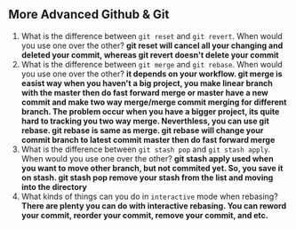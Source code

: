 ## More Advanced Github & Git

1. What is the difference between `git reset` and `git revert`. When would you use one over the other?  **git reset will cancel all your changing and deleted your commit, whereas git revert doesn't delete your commit**
2. What is the difference between `git merge` and `git rebase`. When would you use one over the other? **it depends on your workflow. git merge is easist way when you haven't a big project, you make linear branch with the master then do fast forward merge or master have a new commit and make two way merge/merge commit merging for different branch. The problem occur when you have a bigger project, its quite hard to tracking you two way merge. Neverthless, you can use git rebase. git rebase is same as merge. git rebase will change your commit branch to latest commit master then do fast forward merge**
3. What is the difference between `git stash pop` and `git stash apply`. When would you use one over the other? **git stash apply used when you want to move other branch, but not commited yet. So, you save it on stash. git stash pop remove your stash from the list and moving into the directory**
4. What kinds of things can you do in `interactive` mode when rebasing? **There are plenty you can do with interactive rebasing. You can reword your commit, reorder your commit, remove your commit, and etc.**